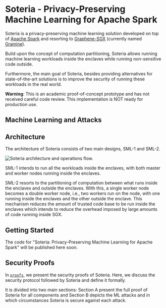 # Soteria - Privacy-Preserving Machine Learning for Apache Spark

Soteria is a privacy-preserving machine learning solution developed on top of [Apache Spark](https://github.com/apache/spark) and resorting to [Graphene-SGX](https://github.com/oscarlab/graphene) (currently named [Gramine](https://github.com/gramineproject/gramine)).

Build upon the concept of computation partitioning, Soteria allows running machine learning workloads inside the enclaves while running non-sensitive code outside. 

Furthermore, the main goal of Soteria, besides providing alternatives for state-of-the-art solutions is to improve the security of running these workloads in the real world. 

**Warning**: This is an academic proof-of-concept prototype and has not received careful code review. This implementation is NOT ready for production use.


## Machine Learning and Attacks




## Architecture

The architecture of Soteria consists of two main designs, SML-1 and SML-2. 

![Soteria architecture and operations flow.]((https://github.com/claudiavmbrito/Soteria/tree/main/images/arch_soteria.pdf))

SML-1 intends to run all the workloads inside the enclaves, with both master and worker nodes running inside the enclaves.

SML-2 resorts to the partitioning of computation between what runs inside the enclaves and outside the enclaves. With this, a single worker node becomes a double worker node, i.e., two workers run on the node, with one running inside the enclaves and the other outside the enclave. This mechanism reduces the amount of trusted code base to be run inside the enclaves which intends to reduce the overhead imposed by large amounts of code running inside SGX.


## Getting Started

The code for "Soteria: Privacy-Preserving Machine Learning for Apache Spark" will be published here soon.


## Security Proofs

In [`proofs`](https://github.com/claudiavmbrito/Soteria/tree/main/proofs), we present the security proofs of Soteria. Here, we discuss the security protocol followed by Soteria and define it formally. 

It is divided into two main sections: Section A present the full proof of Soteria for all components and Section B depicts the ML attacks and in which circumstances Soteria is secure against each attack. 
